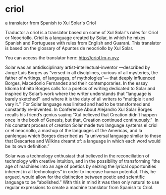 # criol
a translator from Spanish to Xul Solar's Criol

Traductor a criol is a translator based on some of Xul Solar's rules for Criol or Neocriollo. Criol is a language created by Solar, in which he mixes Spanish and Portuguese with rules from English and Guarani. This translator is based on the glossary of Apuntes de neocriollo by Xul Solar.

You can access the translator here: http://criol.lm-n.xyz

Solar was an antidisciplinary artist-intellectual-inventor —described by Jorge Luis Borges as “versed in all disciplines, curious of all mysteries, the father of writings, of languages, of mythologies”— that deeply influenced Borges, Macedonio Fernandez and their contemporaries. In the essay Idioma Infinito Borges calls for a poetics of writing dedicated to Solar and inspired by Solar’s work where the writer understands that “language is barely sketched”  and where it is the duty of all writers to “multiple it and vary it.”  For Solar language was limited and had to be transformed and constantly re-invented. In Conference About Alejandro Xul Solar Borges recalls his friend’s genius saying “Xul believed that Creation didn’t happen once in the book of Genesis, but that, Creation continued continuously.”  In his constant process of creation Solar made two language systems el criol or el neocriollo, a mashup of the languages of the Americas, and la panlengua which Borges described as “a universal language similar to those that Descartes and Wilkins dreamt of: a language in which each word would be its own definition.”

Solar was a technology enthusiast that believed in the reconciliation of technology with creative intuition, and in the possibility of transforming “the age of machines into an age of poetics by seizing the lyrical opportunities inherent in all technologies” in order to increase human potential. This, he argued, would allow for the distinction between poetic and scientific language to be “abolished.” With this in mind it was then only natural to use regular expressions to create a machine translator from Spanish to Criol.
